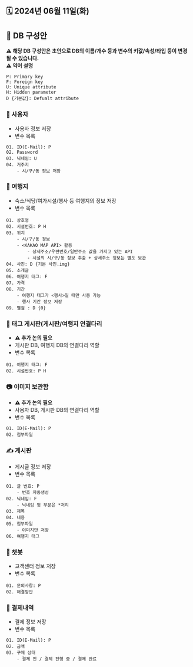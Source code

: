## 🗓️ 2024년 06월 11일(화)

## 📑 DB 구성안
**⚠️ 해당 DB 구성안은 초안으로 DB의 이름/개수 등과 변수의 키값/속성/타입 등이 변경될 수 있습니다.**<br>
**⚠️ 약어 설명**
```
P: Primary key
F: Foreign key
U: Unique attribute	
H: Hidden parameter
D {기본값}: Defualt attribute
```
### 👤 사용자
- 사용자 정보 저장
- 변수 목록
```
01. ID(E-Mail): P
02. Password
03. 닉네임: U
04. 거주지
	- 시/구/동 정보 저장
```

### 🧳 여행지
- 숙소/식당/여가시설/행사 등 여행지의 정보 저장
- 변수 목록
```
01. 상호명
02. 시설번호: P H
03. 위치
	- 시/구/동 정보
	- <KAKAO MAP API> 활용
		- 상세주소/우편번호/일반주소 값을 가지고 있는 API
		- 시설의 시/구/동 정보 추출 + 상세주소 정보는 별도 보관
04. 사진: D {기본 사진.img}
05. 소개글
06. 여행지 태그: F
07. 가격
08. 기간
	- 여행지 태그가 <행사>일 때만 사용 가능
	- 행사 기간 정보 저장
09. 별점 : D {0}
```

### 🔖 태그 게시판(게시판/여행지 연결다리
- **⚠️ 추가 논의 필요**
- 게시판 DB, 여행지 DB의 연결다리 역할
- 변수 목록
```
01. 여행지 태그: F
02. 시설번호: P H
```

### 📷 이미지 보관함
- **⚠️ 추가 논의 필요**
- 사용자 DB, 게시판 DB의 연결다리 역할
- 변수 목록
```
01. ID(E-Mail): P
02.	첨부파일
```

### ✍️ 게시판
- 게시글 정보 저장
- 변수 목록
```
01. 글 번호: P
	- 번호 자동생성
02. 닉네임: F
	- 닉네임 뒷 부분은 *처리
03. 제목
04. 내용
05. 첨부파일
	- 이미지만 저장
06. 여행지 태그
```

### 🤖 챗봇
- 고객센터 정보 저장
- 변수 목록
```
01. 문의사항: P
02. 해결방안
```

### 💸 결제내역
- 결제 정보 저장
- 변수 목록
```
01. ID(E-Mail): P
02. 금액
03. 구매 상태
	- 결제 전 / 결제 진행 중 / 결제 완료
```